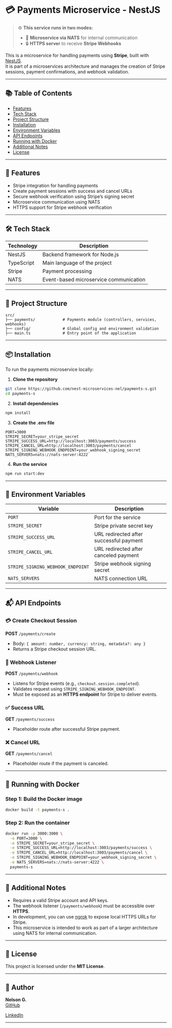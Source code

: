 # 💳 Payments Microservice - NestJS

> ⚙️ **This service runs in two modes:**
> - 🧩 **Microservice via NATS** for internal communication
> - 🔒 **HTTPS server** to receive **Stripe Webhooks**

This is a microservice for handling payments using **Stripe**, built with [NestJS](https://nestjs.com/).  
It is part of a microservices architecture and manages the creation of Stripe sessions, payment confirmations, and webhook validation.

---

## 📚 Table of Contents

- [Features](#-features)
- [Tech Stack](#-tech-stack)
- [Project Structure](#-project-structure)
- [Installation](#-installation)
- [Environment Variables](#-environment-variables)
- [API Endpoints](#-api-endpoints)
- [Running with Docker](#-running-with-docker)
- [Additional Notes](#-additional-notes)
- [License](#-license)

---

## 🚀 Features

- Stripe integration for handling payments
- Create payment sessions with success and cancel URLs
- Secure webhook verification using Stripe’s signing secret
- Microservice communication using NATS
- HTTPS support for Stripe webhook verification

---

## 🛠️ Tech Stack

| Technology | Description                                |
|------------|--------------------------------------------|
| NestJS     | Backend framework for Node.js              |
| TypeScript | Main language of the project               |
| Stripe     | Payment processing                         |
| NATS       | Event-based microservice communication     |

---

## 📁 Project Structure

```
src/
├── payments/            # Payments module (controllers, services, webhooks)
├── config/              # Global config and environment validation
├── main.ts              # Entry point of the application
```

---

## 📦 Installation

To run the payments microservice locally:

1. **Clone the repository**

```bash
git clone https://github.com/nest-microservices-nel/payments-s.git
cd payments-s
```

2. **Install dependencies**

```bash
npm install
```

3. **Create the .env file**

```env
PORT=3000
STRIPE_SECRET=your_stripe_secret
STRIPE_SUCCESS_URL=http://localhost:3003/payments/success
STRIPE_CANCEL_URL=http://localhost:3003/payments/cancel
STRIPE_SIGNING_WEBHOOK_ENDPOINT=your_webhook_signing_secret
NATS_SERVERS=nats://nats-server:4222
```

4. **Run the service**

```bash
npm run start:dev
```

---

## 🔐 Environment Variables

| Variable                         | Description                                 |
|----------------------------------|---------------------------------------------|
| `PORT`                           | Port for the service                        |
| `STRIPE_SECRET`                  | Stripe private secret key                   |
| `STRIPE_SUCCESS_URL`             | URL redirected after successful payment     |
| `STRIPE_CANCEL_URL`              | URL redirected after canceled payment       |
| `STRIPE_SIGNING_WEBHOOK_ENDPOINT` | Stripe webhook signing secret               |
| `NATS_SERVERS`                   | NATS connection URL                         |

---

## 📬 API Endpoints

### 💳 Create Checkout Session

**POST** `/payments/create`

- Body: `{ amount: number, currency: string, metadata?: any }`
- Returns a Stripe checkout session URL.

### 🔁 Webhook Listener

**POST** `/payments/webhook`

- Listens for Stripe events (e.g., `checkout.session.completed`).
- Validates request using `STRIPE_SIGNING_WEBHOOK_ENDPOINT`.
- Must be exposed as an **HTTPS endpoint** for Stripe to deliver events.

### ✅ Success URL

**GET** `/payments/success`

- Placeholder route after successful Stripe payment.

### ❌ Cancel URL

**GET** `/payments/cancel`

- Placeholder route if the payment is canceled.

---

## 🐳 Running with Docker

### Step 1: Build the Docker image

```bash
docker build -t payments-s .
```

### Step 2: Run the container

```bash
docker run -p 3000:3000 \
  -e PORT=3000 \
  -e STRIPE_SECRET=your_stripe_secret \
  -e STRIPE_SUCCESS_URL=http://localhost:3003/payments/success \
  -e STRIPE_CANCEL_URL=http://localhost:3003/payments/cancel \
  -e STRIPE_SIGNING_WEBHOOK_ENDPOINT=your_webhook_signing_secret \
  -e NATS_SERVERS=nats://nats-server:4222 \
  payments-s
```

---

## 📌 Additional Notes

- Requires a valid Stripe account and API keys.
- The webhook listener (`/payments/webhook`) must be accessible over **HTTPS**.
- In development, you can use [ngrok](https://ngrok.com/) to expose local HTTPS URLs for Stripe.
- This microservice is intended to work as part of a larger architecture using NATS for internal communication.

---

## 📄 License

This project is licensed under the **MIT License**.

---

## 🤝 Author

**Nelson G.**  
[GitHub](https://github.com/nelsin-06)

[LinkedIn](https://www.linkedin.com/in/nelson-gallego-tec-dev)

---
